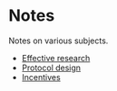 # Notes

Notes on various subjects.

- [Effective research](https://github.com/oskarth/research/blob/master/notes/effective-research.md)
- [Protocol design](https://github.com/oskarth/research/blob/master/notes/protocol-design.md)
- [Incentives](https://github.com/oskarth/research/blob/master/notes/incentives.md)
